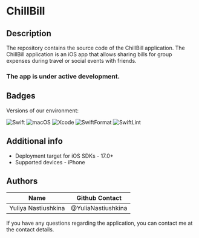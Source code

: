 # ChillBill

## Description

The repository contains the source code of the ChillBill application. 
The ChillBill application is an iOS app that allows sharing bills for group expenses during travel or social events with friends.

### The app is under active development.

## Badges

Versions of our environment:

![Swift](https://img.shields.io/badge/Swift-5.10-blueviolet) ![macOS](https://img.shields.io/badge/macOS-14.5+-green) ![Xcode](https://img.shields.io/badge/Xcode-15.4-blue) ![SwiftFormat](https://img.shields.io/badge/SwiftFormat-0.54.2-yellow) ![SwiftLint](https://img.shields.io/badge/SwiftLint-0.55.1-orange)

## Additional info

* Deployment target for iOS SDKs - 17.0+
* Supported devices - iPhone

## Authors

| Name | Github Contact |
|---------------------|--------------------|
| Yuliya Nastiushkina | @YuliaNastiushkina |

If you have any questions regarding the application, you can contact me at the contact details.
